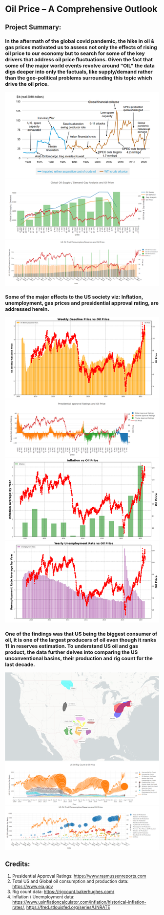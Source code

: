 # Oil Price – A Comprehensive Outlook

## Project Summary: 

### In the aftermath of the global covid pandemic, the hike in oil & gas prices motivated us to assess not only the effects of rising oil price to our economy but to search for some of the key drivers that address oil price fluctuations. Given the fact that some of the major world events revolve around "OIL" the data digs deeper into only the factuals, like supply/demand rather than the geo-political problems surrounding this topic which drive the oil price. 

![](https://github.com/jlloydgsu10/Team-Project-3/blob/main/code/images/global_events.png)
![](https://github.com/jlloydgsu10/Team-Project-3/blob/main/code/images/Global_oil_supdem.png)
![](https://github.com/jlloydgsu10/Team-Project-3/blob/main/code/images/US_oil_Sipdem.png)

### Some of the major effects to the US society viz: Inflation, unemployment, gas prices and presidential approval rating, are addressed herein. 

![](https://github.com/jlloydgsu10/Team-Project-3/blob/main/code/images/gas_prices.png)
![](https://github.com/jlloydgsu10/Team-Project-3/blob/main/code/images/Pres_approval.png)
![](https://github.com/jlloydgsu10/Team-Project-3/blob/main/code/images/inflation.png)
![](https://github.com/jlloydgsu10/Team-Project-3/blob/main/code/images/unemployment_rate.png)

### One of the findings was that US being the biggest consumer of oil, it is one of the largest producers of oil even though it ranks 11 in reserves estimation. To understand US oil and gas product, the data further delves into comparing the US unconventional basins, their production and rig count for the last decade. 

![](https://github.com/jlloydgsu10/Team-Project-3/blob/main/code/images/leaflet_oil_basins_us.png)
![](https://github.com/jlloydgsu10/Team-Project-3/blob/main/code/images/rig_count_us_basins.png)
![](https://github.com/jlloydgsu10/Team-Project-3/blob/main/code/images/oil_prod_us_basins.png)

## Credits: 

1. Presidential Approval Ratings: <https://www.rasmussenreports.com>
2. Total US and Global oil consumption and production data: <https://www.eia.gov>
3. Rig count data: <https://rigcount.bakerhughes.com/>
4. Inflation / Unemployment data: <https://www.usinflationcalculator.com/inflation/historical-inflation-rates/>, <https://fred.stlouisfed.org/series/UNRATE>



